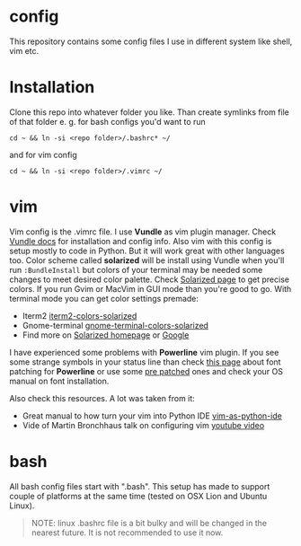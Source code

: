 config
======

This repository contains some config files I use in different system like
shell, vim etc.

# Installation
Clone this repo into whatever folder you like.  Than create symlinks from file
of that folder e. g. for bash configs you'd want to run
```
cd ~ && ln -si <repo folder>/.bashrc* ~/
```
and for vim config
```
cd ~ && ln -si <repo folder>/.vimrc ~/
```

# vim
Vim config is the .vimrc file.  I use __Vundle__ as vim plugin manager. Check
[Vundle docs][1] for installation and config info.
Also vim with this config is setup mostly to code in Python. But it will work
great with other languages too.
Color scheme called __solarized__ will be install using Vundle when you'll run
`:BundleInstall` but colors of your terminal may be needed some changes to meet
desired color palette. Check [Solarized page][2] to get precise colors.
If you run Gvim or MacVim in GUI mode than you're good to go. With terminal
mode you can get color settings premade:
* Iterm2 [iterm2-colors-solarized][3]
* Gnome-terminal [gnome-terminal-colors-solarized][4]
* Find more on [Solarized homepage][2] or [Google][5]

I have experienced some problems with __Powerline__ vim plugin. If you see some
strange symbols in your status line than check [this page][6] about font
patching for __Powerline__ or use some [pre patched][7] ones and check your OS
manual on font installation.

Also check this resources. A lot was taken from it:
* Great manual to how turn your vim into Python IDE [vim-as-python-ide][8]
* Vide of Martin Bronchhaus talk on configuring vim [youtube video][9]


# bash
All bash config files start with ".bash". This setup has made to support
couple of platforms at the same time (tested on OSX Lion and Ubuntu Linux).
> NOTE: linux .bashrc file is a bit bulky and will be changed in the nearest
future. It is not recommended to use it now.

[1]: https://github.com/gmarik/vundle
[2]: http://ethanschoonover.com/solarized
[3]: https://github.com/altercation/solarized/tree/master/iterm2-colors-solarized
[4]: https://github.com/sigurdga/gnome-terminal-colors-solarized
[5]: http://bit.ly/16kv1lI
[6]: https://powerline.readthedocs.org/en/latest/fontpatching.html
[7]: https://github.com/Lokaltog/powerline-fonts
[8]: http://unlogic.co.uk/posts/vim-python-ide.html
[9]: http://youtu.be/YhqsjUUHj6g
